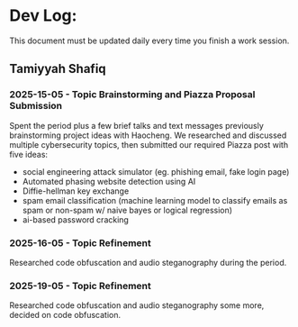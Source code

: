 # Dev Log:

This document must be updated daily every time you finish a work session.

## Tamiyyah Shafiq

### 2025-15-05 - Topic Brainstorming and Piazza Proposal Submission
Spent the period plus a few brief talks and text messages previously brainstorming project ideas with Haocheng. We researched and discussed multiple cybersecurity topics, then submitted our required Piazza post with five ideas:
* social engineering attack simulator (eg. phishing email, fake login page)
* Automated phasing website detection using AI
* Diffie-hellman key exchange
* spam email classification (machine learning model to classify emails as spam or non-spam w/ naive bayes or logical regression)
* ai-based password cracking

### 2025-16-05 - Topic Refinement
Researched code obfuscation and audio steganography during the period.

### 2025-19-05 - Topic Refinement
Researched code obfuscation and audio steganography some more, decided on code obfuscation.
